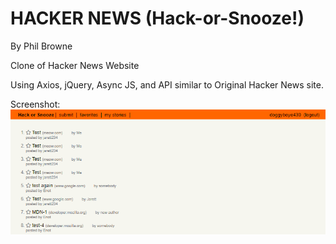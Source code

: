 # HACKER NEWS (Hack-or-Snooze!)

By Phil Browne

Clone of Hacker News Website

Using Axios, jQuery, Async JS, and API similar to Original Hacker News site.

Screenshot: ![](https://github.com/philipbrowne/hacker-news/blob/main/screenshot.png?raw=true)

